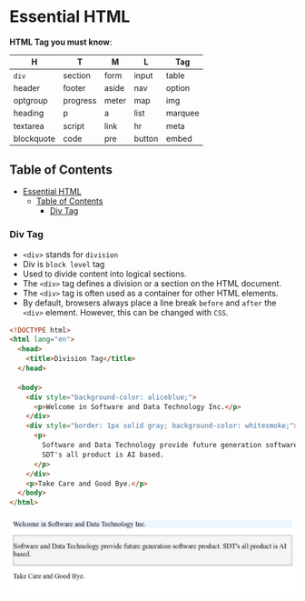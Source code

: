 # Essential HTML

**HTML Tag you must know**:

| H          | T        | M     | L      | Tag     |
| ---------- | -------- | ----- | ------ | ------- |
| `div`      | section  | form  | input  | table   |
| header     | footer   | aside | nav    | option  |
| optgroup   | progress | meter | map    | img     |
| heading    | p        | a     | list   | marquee |
| textarea   | script   | link  | hr     | meta    |
| blockquote | code     | pre   | button | embed   |

## Table of Contents

- [Essential HTML](#essential-html)
  - [Table of Contents](#table-of-contents)
    - [Div Tag](#div-tag)

### Div Tag

- `<div>` stands for `division`
- Div is `block level` tag
- Used to divide content into logical sections.
- The `<div>` tag defines a division or a section on the HTML document.
- The `<div>` tag is often used as a container for other HTML elements.
- By default, browsers always place a line break `before` and `after` the `<div>` element. However, this can be changed with `CSS`.

```html
<!DOCTYPE html>
<html lang="en">
  <head>
    <title>Division Tag</title>
  </head>

  <body>
    <div style="background-color: aliceblue;">
      <p>Welcome in Software and Data Technology Inc.</p>
    </div>
    <div style="border: 1px solid gray; background-color: whitesmoke;">
      <p>
        Software and Data Technology provide future generation software product.
        SDT's all product is AI based.
      </p>
    </div>
    <p>Take Care and Good Bye.</p>
  </body>
</html>
```

![images](images/1.png)
